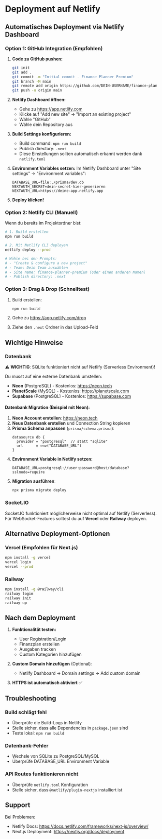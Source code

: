 # Deployment auf Netlify

## Automatisches Deployment via Netlify Dashboard

### Option 1: GitHub Integration (Empfohlen)

1. **Code zu GitHub pushen:**
   ```bash
   git init
   git add .
   git commit -m "Initial commit - Finance Planner Premium"
   git branch -M main
   git remote add origin https://github.com/DEIN-USERNAME/finance-planner.git
   git push -u origin main
   ```

2. **Netlify Dashboard öffnen:**
   - Gehe zu https://app.netlify.com
   - Klicke auf "Add new site" → "Import an existing project"
   - Wähle "GitHub"
   - Wähle dein Repository aus

3. **Build Settings konfigurieren:**
   - Build command: `npm run build`
   - Publish directory: `.next`
   - Diese Einstellungen sollten automatisch erkannt werden dank `netlify.toml`

4. **Environment Variables setzen:**
   Im Netlify Dashboard unter "Site settings" → "Environment variables":
   ```
   DATABASE_URL=file:./prisma/dev.db
   NEXTAUTH_SECRET=dein-secret-hier-generieren
   NEXTAUTH_URL=https://deine-app.netlify.app
   ```

5. **Deploy klicken!**

### Option 2: Netlify CLI (Manuell)

Wenn du bereits im Projektordner bist:

```bash
# 1. Build erstellen
npm run build

# 2. Mit Netlify CLI deployen
netlify deploy --prod

# Wähle bei den Prompts:
# - "Create & configure a new project"
# - Team: Dein Team auswählen
# - Site name: finance-planner-premium (oder einen anderen Namen)
# - Publish directory: .next
```

### Option 3: Drag & Drop (Schnelltest)

1. Build erstellen:
   ```bash
   npm run build
   ```

2. Gehe zu https://app.netlify.com/drop
3. Ziehe den `.next` Ordner in das Upload-Feld

## Wichtige Hinweise

### Datenbank
⚠️ **WICHTIG**: SQLite funktioniert nicht auf Netlify (Serverless Environment)!

Du musst auf eine externe Datenbank umstellen:
- **Neon** (PostgreSQL) - Kostenlos: https://neon.tech
- **PlanetScale** (MySQL) - Kostenlos: https://planetscale.com
- **Supabase** (PostgreSQL) - Kostenlos: https://supabase.com

#### Datenbank Migration (Beispiel mit Neon):

1. **Neon Account erstellen**: https://neon.tech
2. **Neue Datenbank erstellen** und Connection String kopieren
3. **Prisma Schema anpassen** (`prisma/schema.prisma`):
   ```prisma
   datasource db {
     provider = "postgresql"  // statt "sqlite"
     url      = env("DATABASE_URL")
   }
   ```
4. **Environment Variable in Netlify setzen**:
   ```
   DATABASE_URL=postgresql://user:password@host/database?sslmode=require
   ```
5. **Migration ausführen**:
   ```bash
   npx prisma migrate deploy
   ```

### Socket.IO
Socket.IO funktioniert möglicherweise nicht optimal auf Netlify (Serverless).
Für WebSocket-Features solltest du auf **Vercel** oder **Railway** deployen.

## Alternative Deployment-Optionen

### Vercel (Empfohlen für Next.js)
```bash
npm install -g vercel
vercel login
vercel --prod
```

### Railway
```bash
npm install -g @railway/cli
railway login
railway init
railway up
```

## Nach dem Deployment

1. **Funktionalität testen:**
   - User Registration/Login
   - Finanzplan erstellen
   - Ausgaben tracken
   - Custom Kategorien hinzufügen

2. **Custom Domain hinzufügen** (Optional):
   - Netlify Dashboard → Domain settings → Add custom domain

3. **HTTPS ist automatisch aktiviert** ✅

## Troubleshooting

### Build schlägt fehl
- Überprüfe die Build-Logs in Netlify
- Stelle sicher, dass alle Dependencies in `package.json` sind
- Teste lokal: `npm run build`

### Datenbank-Fehler
- Wechsle von SQLite zu PostgreSQL/MySQL
- Überprüfe DATABASE_URL Environment Variable

### API Routes funktionieren nicht
- Überprüfe `netlify.toml` Konfiguration
- Stelle sicher, dass `@netlify/plugin-nextjs` installiert ist

## Support

Bei Problemen:
- Netlify Docs: https://docs.netlify.com/frameworks/next-js/overview/
- Next.js Deployment: https://nextjs.org/docs/deployment
